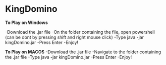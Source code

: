 # KingDomino

**To Play on Windows**

-Download the .jar file 
-On the folder containing the file, open powershell (can be dont by pressing shift and right mouse click)
-Type java -jar kingDomino.jar
-Press Enter
-Enjoy!

**To Play on MACOS**
-Download the .jar file 
-Navigate to the folder containing the .jar file
-Type java -jar kingDomino.jar
-Press Enter
-Enjoy!
